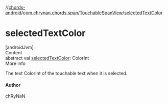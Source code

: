 //[chords-android](../../../index.md)/[com.chrynan.chords.span](../index.md)/[TouchableSpanView](index.md)/[selectedTextColor](selected-text-color.md)



# selectedTextColor  
[androidJvm]  
Content  
abstract val [selectedTextColor](selected-text-color.md): ColorInt  
More info  


The text ColorInt of the touchable text when it is selected.



#### Author  


chRyNaN

  



